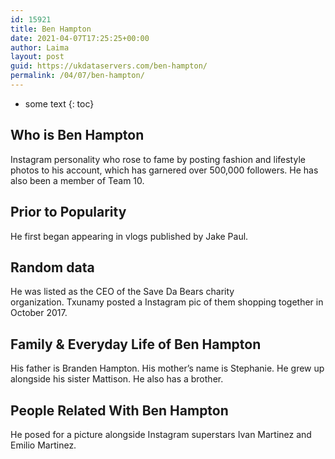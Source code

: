 ```yaml
---
id: 15921
title: Ben Hampton
date: 2021-04-07T17:25:25+00:00
author: Laima
layout: post
guid: https://ukdataservers.com/ben-hampton/
permalink: /04/07/ben-hampton/
---
```


* some text
{: toc}


## Who is Ben Hampton
                  
                  
                  
Instagram personality who rose to fame by posting fashion and lifestyle photos to his account, which has garnered over 500,000 followers. He has also been a member of Team 10.
                  
              
            
              
            
                
                
                
## Prior to Popularity
                  
                  
                  
He first began appearing in vlogs published by Jake Paul. 
                  
              
            
              
            
                
                
                
## Random data
                  
                  
                  
He was listed as the CEO of the Save Da Bears charity organization. Txunamy posted a Instagram pic of them shopping together in October 2017.
                  
              
            
              
            
                
                
                
## Family & Everyday Life of Ben Hampton
                  
                  
                  
His father is Branden Hampton. His mother&#8217;s name is Stephanie. He grew up alongside his sister Mattison. He also has a brother.
                  
              
            
              
            
                
                
                
## People Related With Ben Hampton
                  
                  
                  
He posed for a picture alongside Instagram superstars Ivan Martinez and Emilio Martinez.
                  
              
            
              
            
                
              
            
              
              
            
            
              
            
          
          
          